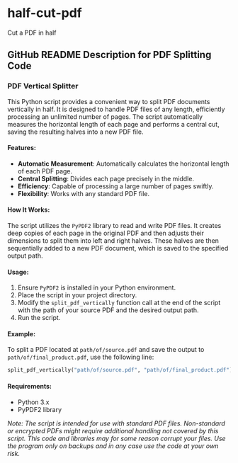 # half-cut-pdf
Cut a PDF in half

## GitHub README Description for PDF Splitting Code

### PDF Vertical Splitter

This Python script provides a convenient way to split PDF documents vertically in half. It is designed to handle PDF files of any length, efficiently processing an unlimited number of pages. The script automatically measures the horizontal length of each page and performs a central cut, saving the resulting halves into a new PDF file.

#### Features:
- **Automatic Measurement**: Automatically calculates the horizontal length of each PDF page.
- **Central Splitting**: Divides each page precisely in the middle.
- **Efficiency**: Capable of processing a large number of pages swiftly.
- **Flexibility**: Works with any standard PDF file.

#### How It Works:
The script utilizes the `PyPDF2` library to read and write PDF files. It creates deep copies of each page in the original PDF and then adjusts their dimensions to split them into left and right halves. These halves are then sequentially added to a new PDF document, which is saved to the specified output path.

#### Usage:
1. Ensure `PyPDF2` is installed in your Python environment.
2. Place the script in your project directory.
3. Modify the `split_pdf_vertically` function call at the end of the script with the path of your source PDF and the desired output path.
4. Run the script.

#### Example:
To split a PDF located at `path/of/source.pdf` and save the output to `path/of/final_product.pdf`, use the following line:
```python
split_pdf_vertically("path/of/source.pdf", "path/of/final_product.pdf")
```

#### Requirements:
- Python 3.x
- PyPDF2 library

*Note: The script is intended for use with standard PDF files. Non-standard or encrypted PDFs might require additional handling not covered by this script. This code and libraries may for some reason corrupt your files. Use the program only on backups and in any case use the code at your own risk.*
